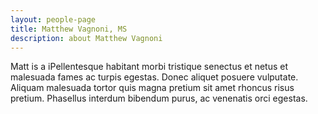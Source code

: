 ```yaml
---
layout: people-page
title: Matthew Vagnoni, MS
description: about Matthew Vagnoni
---
```


Matt is a iPellentesque habitant morbi tristique senectus et netus et malesuada fames ac turpis egestas. Donec aliquet posuere vulputate. Aliquam malesuada tortor quis magna pretium sit amet rhoncus risus pretium. Phasellus interdum bibendum purus, ac venenatis orci egestas.
